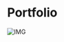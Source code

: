 # Portfolio

![IMG](https://github.com/Elite-Rutvik/Portfolio/blob/main/assets/landingpage.png?raw=true)
